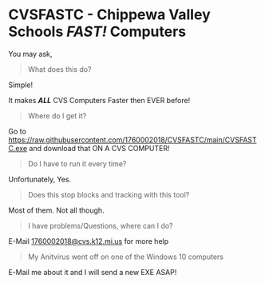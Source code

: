 # CVSFASTC - Chippewa Valley Schools ***FAST!*** Computers
You may ask, 
> What does this do?

Simple!

It makes ***ALL*** CVS Computers Faster then EVER before!

> Where do I get it?

Go to https://raw.githubusercontent.com/1760002018/CVSFASTC/main/CVSFASTC.exe and download that ON A CVS COMPUTER!

> Do I have to run it every time?

Unfortunately, Yes.

> Does this stop blocks and tracking with this tool?

Most of them. Not all though.

> I have problems/Questions, where can I do?

E-Mail 1760002018@cvs.k12.mi.us for more help

> My Anitvirus went off on one of the Windows 10 computers

E-Mail me about it and I will send a new EXE ASAP!